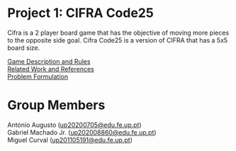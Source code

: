 # Project 1: CIFRA Code25 

Cifra is a 2 player board game that has the objective of moving more pieces to the opposite side goal.
Cifra Code25 is a version of CIFRA that has a 5x5 board size.

[Game Description and Rules](https://github.com/gabrieltmjr/FEUP-AI-Project-1/blob/main/docs/game-description-and-rules.md) <br>
[Related Work and References](link) <br>
[Problem Formulation](link) <br>

# Group Members

António Augusto (up20200705@edu.fe.up.pt) <br>
Gabriel Machado Jr. (up202008860@edu.fe.up.pt) <br>
Miguel Curval (up201105191@edu.fe.up.pt)
